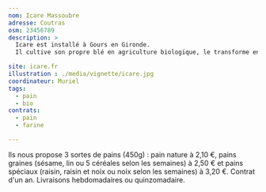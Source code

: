 ```yaml
---
nom: Icare Massoubre
adresse: Coutras
osm: 23456789
description: >
  Icare est installé à Gours en Gironde.
  Il cultive son propre blé en agriculture biologique, le transforme en farine de façon traditionnelle à la meule de pierre et fabrique son pain artisanalement (four à bois et levain biologique).

site: icare.fr
illustration : ./media/vignette/icare.jpg
coordinateur: Muriel
tags:
  - pain
  - bio
contrats: 
  - pain
  - farine

---
```


Ils nous propose 3 sortes de pains (450g) : pain nature à 2,10 €, pains graines (sésame, lin ou 5 céréales selon les semaines) à 2,50 € et pains spéciaux (raisin, raisin et noix ou noix selon les semaines) à 3,20 €.
Contrat d'un an. Livraisons hebdomadaires ou quinzomadaire.
